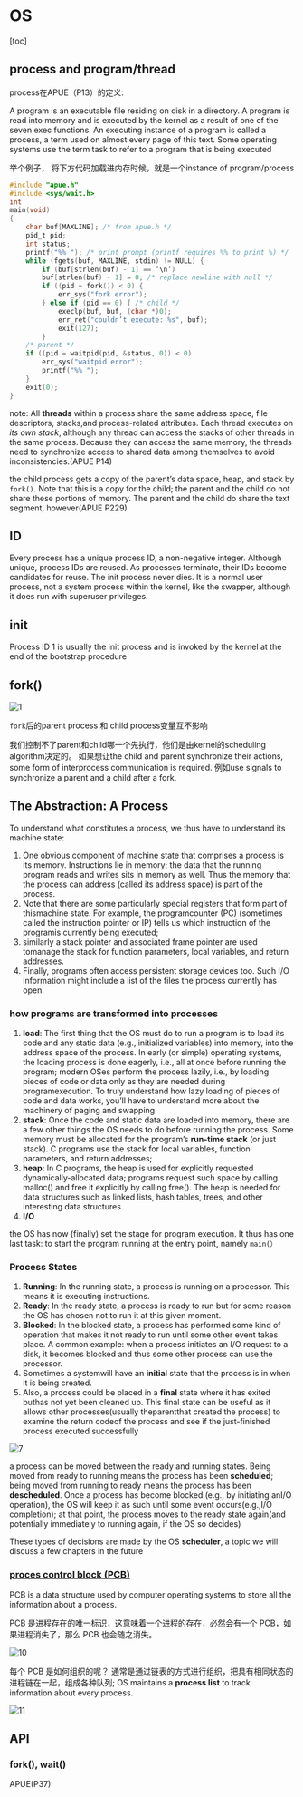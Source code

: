 # OS

[toc]

## process and program/thread

process在APUE（P13）的定义:

A program is an executable file residing on disk in a directory. A program is read into memory and is executed by the kernel as a result of one of the seven exec functions.
An executing instance of a program is called a process, a term used on almost every page of this text. Some operating systems use the term task to refer to a program that is being executed

举个例子， 将下方代码加载进内存时候，就是一个instance of program/process

```c
#include "apue.h"
#include <sys/wait.h>
int
main(void)
{
    char buf[MAXLINE]; /* from apue.h */
    pid_t pid;
    int status;
    printf("%% "); /* print prompt (printf requires %% to print %) */
    while (fgets(buf, MAXLINE, stdin) != NULL) {
        if (buf[strlen(buf) - 1] == ’\n’)
        buf[strlen(buf) - 1] = 0; /* replace newline with null */
        if ((pid = fork()) < 0) {
            err_sys("fork error");
        } else if (pid == 0) { /* child */
            execlp(buf, buf, (char *)0);
            err_ret("couldn’t execute: %s", buf);
            exit(127);
        }
    /* parent */
    if ((pid = waitpid(pid, &status, 0)) < 0)
        err_sys("waitpid error");
        printf("%% ");
    }
    exit(0);
}
```

<!-- 上述代码中，fork() 会复制一个线程thread，如果当前线程为parent，则fork后的为child。
因为在某一时刻，代码仅能由一个thread执行，所以可以理解为process只能有一个thread控制。 -->

note: All **threads** within a process share the same address space, file descriptors, stacks,and process-related attributes. Each thread executes on *its own stack*, although any thread can access the stacks of other threads in the same process. Because they can access the same memory, the threads need to synchronize access to shared data among themselves to avoid inconsistencies.(APUE P14)

the child process gets a copy of the parent’s data space, heap, and stack by `fork()`. Note that this is a copy for the child; the parent and the child do not share these portions of memory. The parent and the child do share the text segment, however(APUE P229)

## ID

Every process has a unique process ID, a non-negative integer. Although unique, process IDs are reused. As processes terminate, their IDs become candidates for reuse. The init process never dies. It is a normal user process, not a system process within the kernel, like the swapper, although it does run with superuser privileges.

## init

Process ID 1 is usually the init process and is invoked by the kernel at the end of the bootstrap procedure

## fork()

![1](../../Image//Operating_System/1.png)

`fork`后的parent process 和 child process变量互不影响

我们控制不了parent和child哪一个先执行，他们是由kernel的scheduling algorithm决定的。
如果想让the child and parent synchronize their actions, some form of interprocess communication is required. 例如use signals to synchronize a parent and a child after a fork.

## The Abstraction: A Process

To understand what constitutes a process, we thus have to understand its machine state:

1. One obvious component of machine state that comprises a process is its memory. Instructions lie in memory; the data that the running program reads and writes sits in memory as well. Thus the memory that the process can address (called its address space) is part of the process.
2. Note that there are some particularly special registers that form part of thismachine state. For example, the programcounter (PC) (sometimes called the instruction pointer or IP) tells us which instruction of the programis currently being executed;
3. similarly a stack pointer and associated frame pointer are used tomanage the stack for function parameters, local variables, and return addresses.
4. Finally, programs often access persistent storage devices too. Such I/O information might include a list of the files the process currently has open.

### how programs are transformed into processes

1. **load**: The first thing that the OS must do to run a program is to load its code and any static data (e.g., initialized variables) into memory, into the address space of the process. In early (or simple) operating systems, the loading process is done eagerly, i.e., all at once before running the program; modern OSes perform the process lazily, i.e., by loading pieces of code or data only as they are needed during programexecution. To truly understand how lazy loading of pieces of code and data works, you’ll have to understand more about the machinery of paging and swapping
2. **stack**: Once the code and static data are loaded into memory, there are a few other things the OS needs to do before running the process. Some memory must be allocated for the program’s **run-time stack** (or just stack). C programs use the stack for local variables, function parameters, and return addresses;
3. **heap**: In C programs, the heap is used for explicitly requested dynamically-allocated
data; programs request such space by calling malloc() and free it explicitly by calling free(). The heap is needed for data structures such as linked lists, hash tables, trees, and other interesting data structures
4. **I/O**

the OS has now (finally) set the stage for program execution. It thus has one last task: to start the program running at the entry point, namely `main(）`

### Process States

1. **Running**: In the running state, a process is running on a processor. This means it is executing instructions.
2. **Ready**: In the ready state, a process is ready to run but for some reason the OS has chosen not to run it at this given moment.
3. **Blocked**: In the blocked state, a process has performed some kind
of operation that makes it not ready to run until some other event takes place. A common example: when a process initiates an I/O request to a disk, it becomes blocked and thus some other process
can use the processor.
4. Sometimes a systemwill have an **initial** state that the process is in when it is being created.
5. Also, a process could be placed in a **final** state where it has exited buthas not yet been cleaned up. This final state can be useful as it allows other processes(usually theparentthat created the process) to examine the return codeof the process and see if the just-finished process executed successfully

![7](../../Image/Operating_System/7.png)

a process can be moved between the ready and running states.
Being moved from ready to running means the process has been **scheduled**;
being moved from running to ready means the process has been **descheduled**.
Once a process has become blocked (e.g., by initiating anI/O operation), the OS will keep it as such until some event occurs(e.g.,I/O completion); at that point, the process moves to the ready state again(and potentially immediately to running again, if the OS so decides)

These types of decisions are made by the OS **scheduler**, a topic we will discuss a few chapters in the future

### [proces control block (PCB)](https://www.geeksforgeeks.org/process-table-and-process-control-block-pcb/)

PCB is a data structure used by computer operating systems to store all the information about a process.

PCB 是进程存在的唯⼀标识，这意味着⼀个进程的存在，必然会有⼀个 PCB，如果进程消失了，那么 PCB 也会随之消失。

![10](./../../Image/Operating_System/10.jpg)

每个 PCB 是如何组织的呢？
通常是通过链表的⽅式进⾏组织，把具有相同状态的进程链在⼀起，组成各种队列; OS maintains a **process list** to track information about every process.

![11](./../../Image/Operating_System/11.jpg)

## API

### fork(), wait()

APUE(P37)
